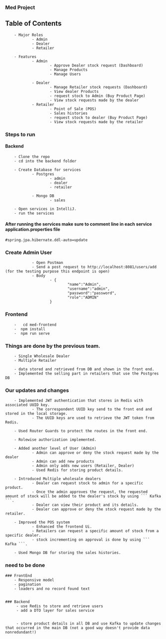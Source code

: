 ### Med Project

## Table of Contents

        - Major Roles
                - Admin
                - Dealer
                - Retailer

        - Features
                - Admin
                        - Approve Dealer stock request (Dashboard)
                        - Manage Products
                        - Manage Users

                - Dealer
                        - Manage Retailer stock requests (Dashboard)
                        - View dealer Products
                        - request stock to Admin (Buy Product Page)
                        - View stock requests made by the dealer
                - Retailer
                        - Point of Sale (POS)
                        - Sales histories
                        - request stock to dealer (Buy Product Page)
                        - View stock requests made by the retailer

### Steps to run

#### Backend

        - Clone the repo
        - cd into the backend folder

        - Create Database for services
                - Postgres
                        - admin
                        - dealer
                        - retailer

                - Mongo DB
                        - sales

        - Open services in IntelliJ.
        - run the services

#### After running the services make sure to comment line in each service application.properties file

`#spring.jpa.hibernate.ddl-auto=update `

### Create Admin User

                - Open Postman
                - Send a post request to http://localhost:8081/users/add (for the testing purpose this endpoint is open)
                - Body
                        - {
                                "name":"Admin",
                                "username":"admin",
                                "password":"password",
                                "role":"ADMIN"
                        }

### Frontend

        -   cd med-frontend
        -  npm install
        -  npm run serve

### Things are done by the previous team.

        - Single Wholesale Dealer
        - Multiple Retailer

        - data stored and retrieved from DB and shown in the front end.
        - Implemented the selling part in retailers that use the Postgres DB

### Our updates and changes

        - Implemented JWT authentication that stores in Redis with associated UUID key.
                - The correspondent UUID key send to the front end and stored in the local storage.
                - The UUID keys are used to retrieve the JWT token from Redis.

        - Used Router Guards to protect the routes in the front end.

        - Rolewise authorization implemented.

        - Added another level of User (Admin)
                - Admin can approve or deny the stock request made by the dealer
                - Admin can add new products
                - Admin only adds new users (Retailer, Dealer)
                - Used Redis for storing product details.

        - Introduced Multiple wholesale dealers
                - Dealer can request stock to admin for a specific product.
                - Once the admin approves the request, the requested amount of stock will be added to the dealer's stock by using ``` Kafka ```.
                - Dealer can view their product and its details.
                - Dealer can approve or deny the stock request made by the retailer.

        - Improved the POS system
                - Enhanced the frontend Ui.
                - Retailers can request a specific amount of stock from a specific dealer.
                - stock incrementing on approval is done by using ``` Kafka ```.

        - Used Mongo DB for storing the sales histories.

### need to be done

    ### FrontEnd
    	- Responsive model
    	- pagination
    	- loaders and no record found text


    ### Backend
    	 - use Redis to store and retrieve users
    	 - add a DTO layer for sales service


    	 - store product details in all DB and use Kafka to update changes that occurred in the main DB (not a good way doesn't provide data nonredundant!)
